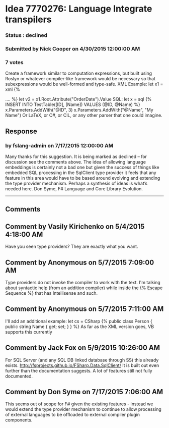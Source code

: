 # Idea 7770276: Language Integrate transpilers #

### Status : declined

### Submitted by Nick Cooper on 4/30/2015 12:00:00 AM

### 7 votes

Create a framework similar to computation expressions, but built using Roslyn or whatever compiler-like framework would be necessary so that subexpressions would be well-formed and type-safe.
XML Example:
let x1 = xml {%
<?xml version 1.0"?>
<PurchaseOrder OrderDate="1999-10-20">
<Items>
....
</Items>
</PurchaseOrder> %}
let v2 = x1.Root.Attribute("OrderDate").Value
SQL:
let x = sql {%
INSERT INTO TestTable([ID], [Name]) VALUES (@ID, @Name) %}
x.Parameters.AddWith("@ID", 3)
x.Parameters.AddWith("@Name", "My Name")
Or LaTeX, or C#, or CIL, or any other parser that one could imagine.



## Response 
### by fslang-admin on 7/17/2015 12:00:00 AM

Many thanks for this suggestion. It is being marked as declined – for discussion see the comments above.
The idea of allowing language embeddings is certainly not a bad one but given the success of things like embedded SQL processing in the SqlClient type provider it feels that any feature in this area would have to be based around evolving and extending the type provider mechanism. Perhaps a synthesis of ideas is what’s needed here.
Don Syme, F# Language and Core Library Evolution.

------------------------
## Comments


## Comment by Vasily Kirichenko on 5/4/2015 4:18:00 AM
Have you seen type providers? They are exactly what you want.


## Comment by Anonymous on 5/7/2015 7:09:00 AM
Type providers do not invoke the compiler to work with the text. I'm talking about syntactic help (from an addition compiler) while inside the {% Escape Sequence %} that has Intellisense and such.


## Comment by Anonymous on 5/7/2015 7:11:00 AM
I'll add an additional example:
let cs = CSharp {%
public class Person
{
public string Name { get; set; }
}
%}
As far as the XML version goes, VB supports this currently


## Comment by Jack Fox on 5/9/2015 10:26:00 AM
For SQL Server (and any SQL DB linked database through SS) this already exists. http://fsprojects.github.io/FSharp.Data.SqlClient/ It is built out even further than the documentation suggests. A lot of features still not fully documented.


## Comment by Don Syme on 7/17/2015 7:06:00 AM
This seems out of scope for F# given the existing features - instead we would extend the type provider mechanism to continue to allow processing of external languages to be offloaded to external compiler plugin components.

